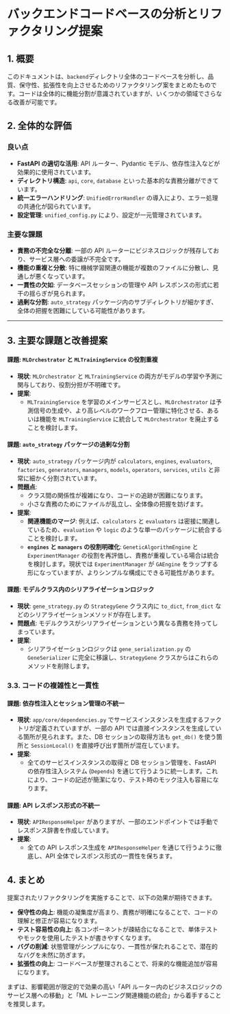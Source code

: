 # バックエンドコードベースの分析とリファクタリング提案

## 1. 概要

このドキュメントは、`backend`ディレクトリ全体のコードベースを分析し、品質、保守性、拡張性を向上させるためのリファクタリング案をまとめたものです。コードは全体的に機能分割が意識されていますが、いくつかの領域でさらなる改善が可能です。

## 2. 全体的な評価

### 良い点

- **FastAPI の適切な活用**: API ルーター、Pydantic モデル、依存性注入などが効果的に使用されています。
- **ディレクトリ構造**: `api`, `core`, `database` といった基本的な責務分離ができています。
- **統一エラーハンドリング**: `UnifiedErrorHandler` の導入により、エラー処理の共通化が図られています。
- **設定管理**: `unified_config.py` により、設定が一元管理されています。

### 主要な課題

- **責務の不完全な分離**: 一部の API ルーターにビジネスロジックが残存しており、サービス層への委譲が不完全です。
- **機能の重複と分散**: 特に機械学習関連の機能が複数のファイルに分散し、見通しが悪くなっています。
- **一貫性の欠如**: データベースセッションの管理や API レスポンスの形式に若干の揺らぎが見られます。
- **過剰な分割**: `auto_strategy` パッケージ内のサブディレクトリが細かすぎ、全体の把握を困難にしている可能性があります。

---

## 3. 主要な課題と改善提案

#### 課題: `MLOrchestrator` と `MLTrainingService` の役割重複

- **現状**: `MLOrchestrator` と `MLTrainingService` の両方がモデルの学習や予測に関与しており、役割分担が不明確です。
- **提案**:
  - `MLTrainingService` を学習のメインサービスとし、`MLOrchestrator` は予測信号の生成や、より高レベルのワークフロー管理に特化させる、あるいは機能を `MLTrainingService` に統合して `MLOrchestrator` を廃止することを検討します。

#### 課題: `auto_strategy` パッケージの過剰な分割

- **現状**: `auto_strategy` パッケージ内が `calculators`, `engines`, `evaluators`, `factories`, `generators`, `managers`, `models`, `operators`, `services`, `utils` と非常に細かく分割されています。
- **問題点**:
  - クラス間の関係性が複雑になり、コードの追跡が困難になります。
  - 小さな責務のためにファイルが乱立し、全体像の把握を妨げます。
- **提案**:
  - **関連機能のマージ**: 例えば、`calculators` と `evaluators` は密接に関連しているため、`evaluation` や `logic` のような単一のパッケージに統合することを検討します。
  - **`engines` と `managers` の役割明確化**: `GeneticAlgorithmEngine` と `ExperimentManager` の役割を再評価し、責務が重複している場合は統合を検討します。現状では `ExperimentManager` が `GAEngine` をラップする形になっていますが、よりシンプルな構成にできる可能性があります。

#### 課題: モデルクラス内のシリアライゼーションロジック

- **現状**: `gene_strategy.py` の `StrategyGene` クラス内に `to_dict`, `from_dict` などのシリアライゼーションメソッドが存在します。
- **問題点**: モデルクラスがシリアライゼーションという異なる責務を持ってしまっています。
- **提案**:
  - シリアライゼーションロジックは `gene_serialization.py` の `GeneSerializer` に完全に移譲し、`StrategyGene` クラスからはこれらのメソッドを削除します。

### 3.3. コードの複雑性と一貫性

#### 課題: 依存性注入とセッション管理の不統一

- **現状**: `app/core/dependencies.py` でサービスインスタンスを生成するファクトリが定義されていますが、一部の API では直接インスタンスを生成している箇所が見られます。また、DB セッションの取得方法も `get_db()` を使う箇所と `SessionLocal()` を直接呼び出す箇所が混在しています。
- **提案**:
  - 全てのサービスインスタンスの取得と DB セッション管理を、FastAPI の依存性注入システム (`Depends`) を通じて行うように統一します。これにより、コードの記述が簡潔になり、テスト時のモック注入も容易になります。

#### 課題: API レスポンス形式の不統一

- **現状**: `APIResponseHelper` がありますが、一部のエンドポイントでは手動でレスポンス辞書を作成しています。
- **提案**:
  - 全ての API レスポンス生成を `APIResponseHelper` を通じて行うように徹底し、API 全体でレスポンス形式の一貫性を保ちます。

## 4. まとめ

提案されたリファクタリングを実施することで、以下の効果が期待できます。

- **保守性の向上**: 機能の凝集度が高まり、責務が明確になることで、コードの理解と修正が容易になります。
- **テスト容易性の向上**: 各コンポーネントが疎結合になることで、単体テストやモックを使用したテストが書きやすくなります。
- **バグの削減**: 状態管理がシンプルになり、一貫性が保たれることで、潜在的なバグを未然に防ぎます。
- **拡張性の向上**: コードベースが整理されることで、将来的な機能追加が容易になります。

まずは、影響範囲が限定的で効果の高い「API ルーター内のビジネスロジックのサービス層への移動」と「ML トレーニング関連機能の統合」から着手することを推奨します。
